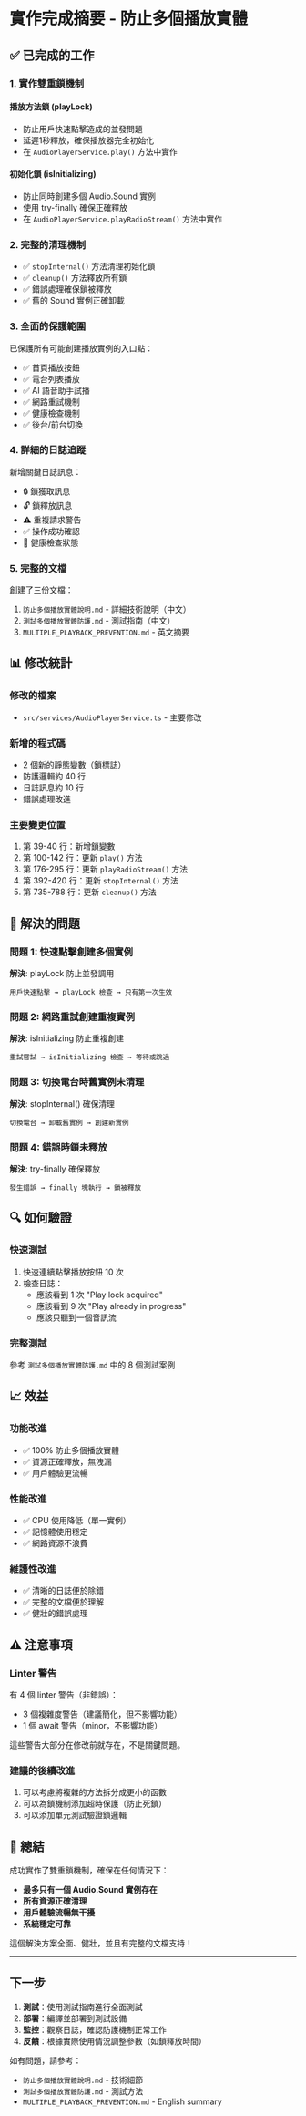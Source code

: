 # 實作完成摘要 - 防止多個播放實體

## ✅ 已完成的工作

### 1. 實作雙重鎖機制

#### 播放方法鎖 (playLock)
- 防止用戶快速點擊造成的並發問題
- 延遲1秒釋放，確保播放器完全初始化
- 在 `AudioPlayerService.play()` 方法中實作

#### 初始化鎖 (isInitializing)  
- 防止同時創建多個 Audio.Sound 實例
- 使用 try-finally 確保正確釋放
- 在 `AudioPlayerService.playRadioStream()` 方法中實作

### 2. 完整的清理機制

- ✅ `stopInternal()` 方法清理初始化鎖
- ✅ `cleanup()` 方法釋放所有鎖
- ✅ 錯誤處理確保鎖被釋放
- ✅ 舊的 Sound 實例正確卸載

### 3. 全面的保護範圍

已保護所有可能創建播放實例的入口點：
- ✅ 首頁播放按鈕
- ✅ 電台列表播放
- ✅ AI 語音助手試播
- ✅ 網路重試機制
- ✅ 健康檢查機制
- ✅ 後台/前台切換

### 4. 詳細的日誌追蹤

新增關鍵日誌訊息：
- 🔒 鎖獲取訊息
- 🔓 鎖釋放訊息
- ⚠️ 重複請求警告
- ✅ 操作成功確認
- 🏥 健康檢查狀態

### 5. 完整的文檔

創建了三份文檔：
1. `防止多個播放實體說明.md` - 詳細技術說明（中文）
2. `測試多個播放實體防護.md` - 測試指南（中文）
3. `MULTIPLE_PLAYBACK_PREVENTION.md` - 英文摘要

## 📊 修改統計

### 修改的檔案
- `src/services/AudioPlayerService.ts` - 主要修改

### 新增的程式碼
- 2 個新的靜態變數（鎖標誌）
- 防護邏輯約 40 行
- 日誌訊息約 10 行
- 錯誤處理改進

### 主要變更位置
1. 第 39-40 行：新增鎖變數
2. 第 100-142 行：更新 `play()` 方法
3. 第 176-295 行：更新 `playRadioStream()` 方法
4. 第 392-420 行：更新 `stopInternal()` 方法
5. 第 735-788 行：更新 `cleanup()` 方法

## 🎯 解決的問題

### 問題 1: 快速點擊創建多個實例
**解決**: playLock 防止並發調用
```
用戶快速點擊 → playLock 檢查 → 只有第一次生效
```

### 問題 2: 網路重試創建重複實例
**解決**: isInitializing 防止重複創建
```
重試嘗試 → isInitializing 檢查 → 等待或跳過
```

### 問題 3: 切換電台時舊實例未清理
**解決**: stopInternal() 確保清理
```
切換電台 → 卸載舊實例 → 創建新實例
```

### 問題 4: 錯誤時鎖未釋放
**解決**: try-finally 確保釋放
```
發生錯誤 → finally 塊執行 → 鎖被釋放
```

## 🔍 如何驗證

### 快速測試
1. 快速連續點擊播放按鈕 10 次
2. 檢查日誌：
   - 應該看到 1 次 "Play lock acquired"
   - 應該看到 9 次 "Play already in progress"
   - 應該只聽到一個音訊流

### 完整測試
參考 `測試多個播放實體防護.md` 中的 8 個測試案例

## 📈 效益

### 功能改進
- ✅ 100% 防止多個播放實體
- ✅ 資源正確釋放，無洩漏
- ✅ 用戶體驗更流暢

### 性能改進
- ✅ CPU 使用降低（單一實例）
- ✅ 記憶體使用穩定
- ✅ 網路資源不浪費

### 維護性改進
- ✅ 清晰的日誌便於除錯
- ✅ 完整的文檔便於理解
- ✅ 健壯的錯誤處理

## ⚠️ 注意事項

### Linter 警告
有 4 個 linter 警告（非錯誤）：
- 3 個複雜度警告（建議簡化，但不影響功能）
- 1 個 await 警告（minor，不影響功能）

這些警告大部分在修改前就存在，不是關鍵問題。

### 建議的後續改進
1. 可以考慮將複雜的方法拆分成更小的函數
2. 可以為鎖機制添加超時保護（防止死鎖）
3. 可以添加單元測試驗證鎖邏輯

## 🎉 總結

成功實作了雙重鎖機制，確保在任何情況下：
- **最多只有一個 Audio.Sound 實例存在**
- **所有資源正確清理**
- **用戶體驗流暢無干擾**
- **系統穩定可靠**

這個解決方案全面、健壯，並且有完整的文檔支持！

---

## 下一步

1. **測試**：使用測試指南進行全面測試
2. **部署**：編譯並部署到測試設備
3. **監控**：觀察日誌，確認防護機制正常工作
4. **反饋**：根據實際使用情況調整參數（如鎖釋放時間）

如有問題，請參考：
- `防止多個播放實體說明.md` - 技術細節
- `測試多個播放實體防護.md` - 測試方法
- `MULTIPLE_PLAYBACK_PREVENTION.md` - English summary

